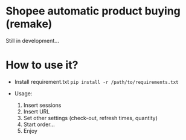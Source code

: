 # Shopee automatic product buying (remake)

Still in development...

# How to use it?
-  Install requirement.txt
  `pip install -r /path/to/requirements.txt`

- Usage:
  
  1. Insert sessions
  2. Insert URL
  3. Set other settings (check-out, refresh times, quantity)
  4. Start order...
  5. Enjoy
